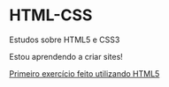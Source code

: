 # HTML-CSS
Estudos sobre HTML5 e CSS3

Estou aprendendo a criar sites!

<a href="https://joseaugusto-15.github.io/HTML-CSS/Exercícios/ex001/ola_mundo.html" target="_blank">Primeiro exercício feito utilizando HTML5</a>